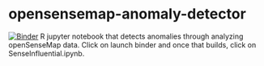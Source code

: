 # opensensemap-anomaly-detector
[![Binder](https://mybinder.org/badge_logo.svg)](https://mybinder.org/v2/gh/JamMurz/opensensemap-anomaly-detector/master)
R jupyter notebook that detects anomalies through analyzing openSenseMap data. Click on launch binder and once that builds, click on SenseInfluential.ipynb.
